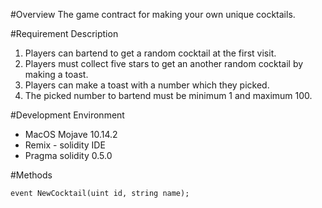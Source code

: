 #Overview
The game contract for making your own unique cocktails.

#Requirement Description
1. Players can bartend to get a random cocktail at the first visit.
2. Players must collect five stars to get an another random cocktail by making a toast.
3. Players can make a toast with a number which they picked.
4. The picked number to bartend must be minimum 1 and maximum 100.

#Development Environment
* MacOS Mojave 10.14.2
* Remix - solidity IDE
* Pragma solidity 0.5.0

#Methods
```
event NewCocktail(uint id, string name);
```